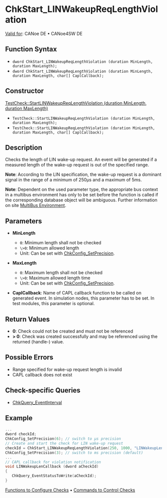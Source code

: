 # ChkStart_LINWakeupReqLengthViolation

[Valid for](../../../Shared/FeatureAvailability.md): CANoe DE • CANoe4SW DE

## Function Syntax

- `dword ChkStart_LINWakeupReqLengthViolation (duration MinLength, duration MaxLength);`
- `dword ChkStart_LINWakeupReqLengthViolation (duration MinLength, duration MaxLength, char[] CaplCallback);`

## Constructor

[TestCheck::StartLINWakeupReqLengthViolation (duration MinLength, duration MaxLength)](../../../Shared/CAPL/General/ClassesAndObjects.md)

- `TestCheck::StartLINWakeupReqLengthViolation (duration MinLength, duration MaxLength);`
- `TestCheck::StartLINWakeupReqLengthViolation (duration MinLength, duration MaxLength, char[] CaplCallback);`

## Description

Checks the length of LIN wake-up request. An event will be generated if a measured length of the wake-up request is out of the specified range.

**Note**: According to the LIN specification, the wake-up request is a dominant signal in the range of a minimum of 250µs and a maximum of 5ms.

**Note**: Dependent on the used parameter type, the appropriate bus context in a multibus environment has only to be set before the function is called if the corresponding database object will be ambiguous. Further information on site [MultiBus Environment](../../../Shared/CAPL/General/TestMultiBusEnvironment.md).

## Parameters

- **MinLength**
  - `0`: Minimum length shall not be checked
  - `\>0`: Minimum allowed length
  - Unit: Can be set with [ChkConfig_SetPrecision](CAPLfunctionChkConfigSetPrecision.md).

- **MaxLength**
  - `0`: Maximum length shall not be checked
  - `\>0`: Maximum allowed length time
  - Unit: Can be set with [ChkConfig_SetPrecision](CAPLfunctionChkConfigSetPrecision.md).

- **CaplCallback**: Name of CAPL callback function to be called on generated event. In simulation nodes, this parameter has to be set. In test modules, this parameter is optional.

## Return Values

- **0**: Check could not be created and must not be referenced
- **\> 0**: Check was created successfully and may be referenced using the returned (handle-) value.

## Possible Errors

- Range specified for wake-up request length is invalid
- CAPL callback does not exist

## Check-specific Queries

- [ChkQuery_EventInterval](CAPLfunctionChkQueryEventInterval.md)

## Example

```c
...
dword checkId;
ChkConfig_SetPrecision(6); // switch to µs precision
// Create and start the check for LIN wake-up request
checkId = ChkStart_LINWakeupReqLengthViolation(250, 1000, "LINWakeupLenCallback");
ChkConfig_SetPrecision(3); // switch to ms precision (default)
...
// CAPL callback for violation notification
void LINWakeupLenCallback (dword aCheckId)
{
   ChkQuery_EventStatusToWrite(aCheckId);
}
```

[Functions to Configure Checks](../CAPLfunctionsTSLConfigurationFunctions.md) • [Commands to Control Checks](../CAPLfunctionsTSLCheckControlCommands.md)
